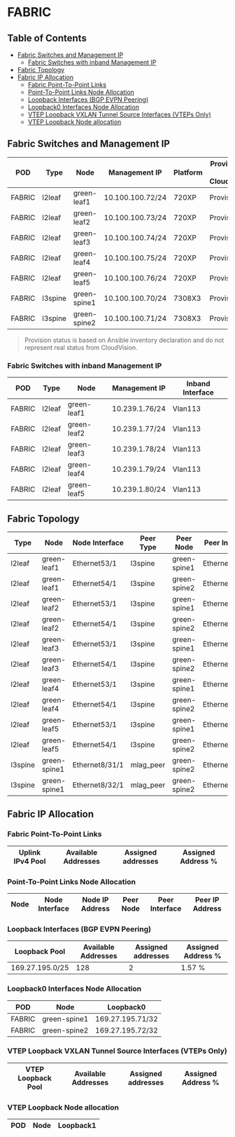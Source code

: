 # FABRIC

## Table of Contents

- [Fabric Switches and Management IP](#fabric-switches-and-management-ip)
  - [Fabric Switches with inband Management IP](#fabric-switches-with-inband-management-ip)
- [Fabric Topology](#fabric-topology)
- [Fabric IP Allocation](#fabric-ip-allocation)
  - [Fabric Point-To-Point Links](#fabric-point-to-point-links)
  - [Point-To-Point Links Node Allocation](#point-to-point-links-node-allocation)
  - [Loopback Interfaces (BGP EVPN Peering)](#loopback-interfaces-bgp-evpn-peering)
  - [Loopback0 Interfaces Node Allocation](#loopback0-interfaces-node-allocation)
  - [VTEP Loopback VXLAN Tunnel Source Interfaces (VTEPs Only)](#vtep-loopback-vxlan-tunnel-source-interfaces-vteps-only)
  - [VTEP Loopback Node allocation](#vtep-loopback-node-allocation)

## Fabric Switches and Management IP

| POD | Type | Node | Management IP | Platform | Provisioned in CloudVision | Serial Number |
| --- | ---- | ---- | ------------- | -------- | -------------------------- | ------------- |
| FABRIC | l2leaf | green-leaf1 | 10.100.100.72/24 | 720XP | Provisioned | - |
| FABRIC | l2leaf | green-leaf2 | 10.100.100.73/24 | 720XP | Provisioned | - |
| FABRIC | l2leaf | green-leaf3 | 10.100.100.74/24 | 720XP | Provisioned | - |
| FABRIC | l2leaf | green-leaf4 | 10.100.100.75/24 | 720XP | Provisioned | - |
| FABRIC | l2leaf | green-leaf5 | 10.100.100.76/24 | 720XP | Provisioned | - |
| FABRIC | l3spine | green-spine1 | 10.100.100.70/24 | 7308X3 | Provisioned | - |
| FABRIC | l3spine | green-spine2 | 10.100.100.71/24 | 7308X3 | Provisioned | - |

> Provision status is based on Ansible inventory declaration and do not represent real status from CloudVision.

### Fabric Switches with inband Management IP

| POD | Type | Node | Management IP | Inband Interface |
| --- | ---- | ---- | ------------- | ---------------- |
| FABRIC | l2leaf | green-leaf1 | 10.239.1.76/24 | Vlan113 |
| FABRIC | l2leaf | green-leaf2 | 10.239.1.77/24 | Vlan113 |
| FABRIC | l2leaf | green-leaf3 | 10.239.1.78/24 | Vlan113 |
| FABRIC | l2leaf | green-leaf4 | 10.239.1.79/24 | Vlan113 |
| FABRIC | l2leaf | green-leaf5 | 10.239.1.80/24 | Vlan113 |

## Fabric Topology

| Type | Node | Node Interface | Peer Type | Peer Node | Peer Interface |
| ---- | ---- | -------------- | --------- | ----------| -------------- |
| l2leaf | green-leaf1 | Ethernet53/1 | l3spine | green-spine1 | Ethernet3/5/1 |
| l2leaf | green-leaf1 | Ethernet54/1 | l3spine | green-spine2 | Ethernet3/5/1 |
| l2leaf | green-leaf2 | Ethernet53/1 | l3spine | green-spine1 | Ethernet3/6/1 |
| l2leaf | green-leaf2 | Ethernet54/1 | l3spine | green-spine2 | Ethernet3/6/1 |
| l2leaf | green-leaf3 | Ethernet53/1 | l3spine | green-spine1 | Ethernet3/7/1 |
| l2leaf | green-leaf3 | Ethernet54/1 | l3spine | green-spine2 | Ethernet3/7/1 |
| l2leaf | green-leaf4 | Ethernet53/1 | l3spine | green-spine1 | Ethernet3/8/1 |
| l2leaf | green-leaf4 | Ethernet54/1 | l3spine | green-spine2 | Ethernet3/8/1 |
| l2leaf | green-leaf5 | Ethernet53/1 | l3spine | green-spine1 | Ethernet3/9/1 |
| l2leaf | green-leaf5 | Ethernet54/1 | l3spine | green-spine2 | Ethernet3/9/1 |
| l3spine | green-spine1 | Ethernet8/31/1 | mlag_peer | green-spine2 | Ethernet8/31/1 |
| l3spine | green-spine1 | Ethernet8/32/1 | mlag_peer | green-spine2 | Ethernet8/32/1 |

## Fabric IP Allocation

### Fabric Point-To-Point Links

| Uplink IPv4 Pool | Available Addresses | Assigned addresses | Assigned Address % |
| ---------------- | ------------------- | ------------------ | ------------------ |

### Point-To-Point Links Node Allocation

| Node | Node Interface | Node IP Address | Peer Node | Peer Interface | Peer IP Address |
| ---- | -------------- | --------------- | --------- | -------------- | --------------- |

### Loopback Interfaces (BGP EVPN Peering)

| Loopback Pool | Available Addresses | Assigned addresses | Assigned Address % |
| ------------- | ------------------- | ------------------ | ------------------ |
| 169.27.195.0/25 | 128 | 2 | 1.57 % |

### Loopback0 Interfaces Node Allocation

| POD | Node | Loopback0 |
| --- | ---- | --------- |
| FABRIC | green-spine1 | 169.27.195.71/32 |
| FABRIC | green-spine2 | 169.27.195.72/32 |

### VTEP Loopback VXLAN Tunnel Source Interfaces (VTEPs Only)

| VTEP Loopback Pool | Available Addresses | Assigned addresses | Assigned Address % |
| ------------------ | ------------------- | ------------------ | ------------------ |

### VTEP Loopback Node allocation

| POD | Node | Loopback1 |
| --- | ---- | --------- |
